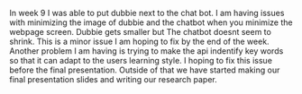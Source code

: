 In week 9 I was able to put dubbie next to the chat bot. I am having issues with minimizing the image of dubbie and the chatbot when you minimize the webpage screen. Dubbie gets smaller but The chatbot doesnt seem to shrink. This is a minor issue I am hoping to fix by the end of the week. 
Another problem I am having is trying to make the api indentify key words so that it can adapt to the users learning style. I hoping to fix this issue before the final presentation. Outside of that we have started making our final presentation slides and writing our research paper.
